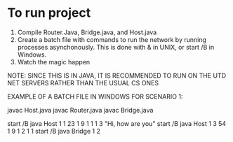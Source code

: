 # To run project

1. Compile Router.Java, Bridge.java, and Host.java
2. Create a batch file with commands to run the network by running processes asynchonously. This is done with & in UNIX, or start /B in Windows.
3. Watch the magic happen

NOTE: SINCE THIS IS IN JAVA, IT IS RECOMMENDED TO RUN ON THE UTD NET SERVERS RATHER THAN THE USUAL CS ONES


EXAMPLE OF A BATCH FILE IN WINDOWS FOR SCENARIO 1:

javac Host.java
javac Router.java
javac Bridge.java

start /B java Host 1 1 23 1 9 1 1 1 3 "Hi, how are you"
start /B java Host 1 3 54 1 9 1 2 1 1
start /B java Bridge 1 2
